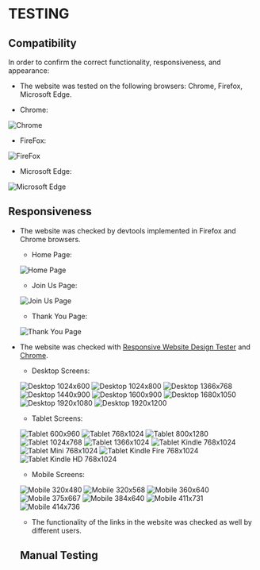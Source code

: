 # TESTING

## Compatibility

In order to confirm the correct functionality, responsiveness, and appearance:

  - The website was tested on the following browsers: Chrome, Firefox, Microsoft Edge.

  - Chrome:

  ![Chrome](documentation-images/yoga-studio-google-chrome.gif)

  - FireFox:

  ![FireFox](documentation-images/yoga-studio-mozilla-firefox.gif)

  - Microsoft Edge:

  ![Microsoft Edge](documentation-images/yoga-studio-microsoft_edge.gif)


## Responsiveness

- The website was checked by devtools implemented in Firefox and Chrome browsers.

    - Home Page:
      
    ![Home Page](documentation-images/yoga-studio-google-chrome-home.gif)

    - Join Us Page:

    ![Join Us Page](documentation-images/join-us-signup-google-chrome.gif)

    - Thank You Page:

    ![Thank You Page](documentation-images/yoga-studio-thank-you-google-chrome.gif)

- The website was checked with [Responsive Website Design Tester](https://responsivedesignchecker.com/) and [Chrome](https://www.google.com/).

  - Desktop Screens:

  ![Desktop 1024x600](documentation-images/responsive-website-1.gif)
  ![Desktop 1024x800](documentation-images/responsive-website-2.gif)
  ![Desktop 1366x768](documentation-images/responsive-website-3.gif)
  ![Desktop 1440x900](documentation-images/responsive-website-4.gif)
  ![Desktop 1600x900](documentation-images/responsive-website-5.gif)
  ![Desktop 1680x1050](documentation-images/responsive-website-6.gif)
  ![Desktop 1920x1080](documentation-images/responsive-website-7.gif)
  ![Desktop 1920x1200](documentation-images/responsive-website-8.gif)

  - Tablet Screens:

  ![Tablet 600x960](documentation-images/responsive-tablet-7.gif)
  ![Tablet 768x1024](documentation-images/responsive-tablet-2.gif)
  ![Tablet 800x1280](documentation-images/responsive-tablet-9.gif)
  ![Tablet 1024x768](documentation-images/responsive-tablet-8.gif)
  ![Tablet 1366x1024](documentation-images/responsive-tablet-3.gif)
  ![Tablet Kindle 768x1024](documentation-images/responsive-tablet-4.gif)
  ![Tablet Mini 768x1024](documentation-images/responsive-tablet-1.gif)
  ![Tablet Kindle Fire 768x1024](documentation-images/responsive-tablet-5.gif)
  ![Tablet Kindle HD 768x1024](documentation-images/responsive-tablet-6.gif)

  - Mobile Screens:

  ![Mobile 320x480](documentation-images)
  ![Mobile 320x568](documentation-images)
  ![Mobile 360x640](documentation-images)
  ![Mobile 375x667](documentation-images)
  ![Mobile 384x640](documentation-images)
  ![Mobile 411x731](documentation-images)
  ![Mobile 414x736](documentation-images)

  - The functionality of the links in the website was checked as well by different users.

  ## Manual Testing